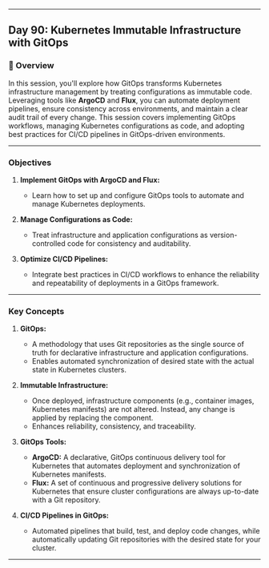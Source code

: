 ﻿---

## Day 90: Kubernetes Immutable Infrastructure with GitOps

### 📘 Overview

In this session, you'll explore how GitOps transforms Kubernetes infrastructure management by treating configurations as immutable code. Leveraging tools like **ArgoCD** and **Flux**, you can automate deployment pipelines, ensure consistency across environments, and maintain a clear audit trail of every change. This session covers implementing GitOps workflows, managing Kubernetes configurations as code, and adopting best practices for CI/CD pipelines in GitOps-driven environments.

---


### Objectives

1. **Implement GitOps with ArgoCD and Flux:**  
   - Learn how to set up and configure GitOps tools to automate and manage Kubernetes deployments.

2. **Manage Configurations as Code:**  
   - Treat infrastructure and application configurations as version-controlled code for consistency and auditability.

3. **Optimize CI/CD Pipelines:**  
   - Integrate best practices in CI/CD workflows to enhance the reliability and repeatability of deployments in a GitOps framework.

---

### Key Concepts

1. **GitOps:**  
   - A methodology that uses Git repositories as the single source of truth for declarative infrastructure and application configurations.
   - Enables automated synchronization of desired state with the actual state in Kubernetes clusters.

2. **Immutable Infrastructure:**  
   - Once deployed, infrastructure components (e.g., container images, Kubernetes manifests) are not altered. Instead, any change is applied by replacing the component.
   - Enhances reliability, consistency, and traceability.

3. **GitOps Tools:**  
   - **ArgoCD:** A declarative, GitOps continuous delivery tool for Kubernetes that automates deployment and synchronization of Kubernetes manifests.
   - **Flux:** A set of continuous and progressive delivery solutions for Kubernetes that ensure cluster configurations are always up-to-date with a Git repository.

4. **CI/CD Pipelines in GitOps:**  
   - Automated pipelines that build, test, and deploy code changes, while automatically updating Git repositories with the desired state for your cluster.

---

